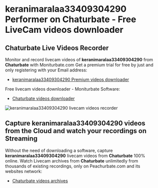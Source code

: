 # keranimaralaa33409304290 Performer on Chaturbate - Free LiveCam videos downloader

## Chaturbate Live Videos Recorder

Monitor and record livecam videos of **keranimaralaa33409304290** from **Chaturbate** with Moniturbate.com
Get a premium trial for free by just and only registering with your Email address:
* [keranimaralaa33409304290 Premium videos downloader](https://moniturbate.com/request-demo-licence-key.html)

Free livecam videos downloader - Moniturbate Software:
* [Chaturbate videos downloader](https://moniturbate.com/moniturbate-download-software.html)

![keranimaralaa33409304290 livecam videos recorder](https://peachurnet.com/templates/moniturbate-software.png)


## Capture keranimaralaa33409304290 videos from the Cloud and watch your recordings on Streaming

Without the need of downloading a software, capture **keranimaralaa33409304290** livecam videos from **Chaturbate** 100% online.
Watch Livecam archives from **Chaturbate** unlimitedly from thousands of existing recordings, only on Peachurbate.com and its websites network:
* [Chaturbate videos archives](https://peachurnet.com/)